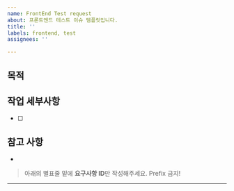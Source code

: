 ```yaml
---
name: FrontEnd Test request
about: 프론트엔드 테스트 이슈 템플릿입니다.
title: ''
labels: frontend, test
assignees: ''

---
```


## 목적
> 

## 작업 세부사항
- [ ] 

## 참고 사항
-

> 아래의 별표줄 밑에  **요구사항 ID**만 작성해주세요. Prefix 금지!

********************
